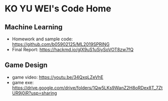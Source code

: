 # KO YU WEI's Code Home
## Machine Learning
* Homework and sample code: https://github.com/b05902125/ML2019SPRING
* Final Report: https://hackmd.io/glX9uS1uSjySoVOT8zw7fQ

## Game Design
* game video: https://youtu.be/34QxqLZeVhE
* game exe: https://drive.google.com/drive/folders/1Qw5LKs9WanZ2H8oRDex8T_7ZtUR9j0iR?usp=sharing

